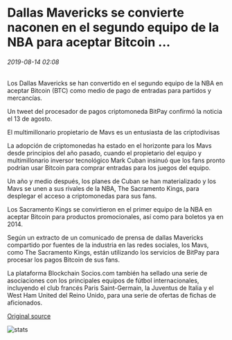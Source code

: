 # Dallas Mavericks se convierte naconen en el segundo equipo de la NBA para aceptar Bitcoin ...

###### 2019-08-14 02:08

Los Dallas Mavericks se han convertido en el segundo equipo de la NBA en aceptar Bitcoin (BTC) como medio de pago de entradas para partidos y mercancías.

Un tweet del procesador de pagos criptomoneda BitPay confirmó la noticia el 13 de agosto.

El multimillonario propietario de Mavs es un entusiasta de las criptodivisas

La adopción de criptomonedas ha estado en el horizonte para los Mavs desde principios del año pasado, cuando el propietario del equipo y multimillonario inversor tecnológico Mark Cuban insinuó que los fans pronto podrían usar Bitcoin para comprar entradas para los juegos del equipo.

Un año y medio después, los planes de Cuban se han materializado y los Mavs se unen a sus rivales de la NBA, The Sacramento Kings, para desplegar el acceso a criptomonedas para sus fans.

Los Sacramento Kings se convirtieron en el primer equipo de la NBA en aceptar Bitcoin para productos promocionales, así como para boletos ya en 2014.

Según un extracto de un comunicado de prensa de dallas Mavericks compartido por fuentes de la industria en las redes sociales, los Mavs, como The Sacramento Kings, están utilizando los servicios de BitPay para procesar los pagos Bitcoin de sus fans.

La plataforma Blockchain Socios.com también ha sellado una serie de asociaciones con los principales equipos de fútbol internacionales, incluyendo el club francés Paris Saint-Germain, la Juventus de Italia y el West Ham United del Reino Unido, para una serie de ofertas de fichas de aficionados.

[Original source](https://cointelegraph.com/news/dallas-mavericks-become-second-nba-team-to-accept-bitcoin)

![stats](https://c.statcounter.com/11760860/0/a89fa40b/1/ "stats")